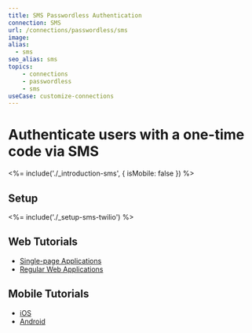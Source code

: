 ```yaml
---
title: SMS Passwordless Authentication
connection: SMS
url: /connections/passwordless/sms
image:
alias:
  - sms
seo_alias: sms
topics:
    - connections
    - passwordless
    - sms
useCase: customize-connections
---
```


# Authenticate users with a one-time code via SMS

<%= include('./_introduction-sms', { isMobile: false }) %>

## Setup

<%= include('./_setup-sms-twilio') %>

## Web Tutorials

- [Single-page Applications](/connections/passwordless/spa-sms)
- [Regular Web Applications](/connections/passwordless/regular-web-app-sms)

## Mobile Tutorials

 - [iOS](/connections/passwordless/ios-sms-swift)
 - [Android](/connections/passwordless/android-sms)
